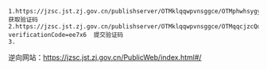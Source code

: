 ```
1.https://jzsc.jst.zj.gov.cn/publishserver/OTMklqqwpvnsggce/OTMphwhsygy  获取验证码
2.https://jzsc.jst.zj.gov.cn/publishserver/OTMklqqwpvnsggce/OTMqqcjzcQqrhqec?verificationCode=ee7x6  提交验证码
3.
```


逆向网站：https://jzsc.jst.zj.gov.cn/PublicWeb/index.html#/